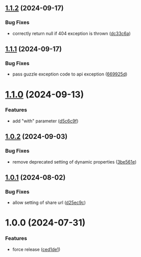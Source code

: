 ## [1.1.2](https://github.com/brezelio/api-client-php/compare/v1.1.1...v1.1.2) (2024-09-17)


### Bug Fixes

* correctly return null if 404 exception is thrown ([dc33c6a](https://github.com/brezelio/api-client-php/commit/dc33c6a782b2a0ee490e67b5e188b39716d2faea))

## [1.1.1](https://github.com/brezelio/api-client-php/compare/v1.1.0...v1.1.1) (2024-09-17)


### Bug Fixes

* pass guzzle exception code to api exception ([669925d](https://github.com/brezelio/api-client-php/commit/669925defc56b8bb59dbc55f263cae2f08dab7d3))

# [1.1.0](https://github.com/brezelio/api-client-php/compare/v1.0.2...v1.1.0) (2024-09-13)


### Features

* add "with" parameter ([d5c6c9f](https://github.com/brezelio/api-client-php/commit/d5c6c9f5a50894c69317259e8d94c6e77c0890da))

## [1.0.2](https://github.com/brezelio/api-client-php/compare/v1.0.1...v1.0.2) (2024-09-03)


### Bug Fixes

* remove deprecated setting of dynamic properties ([3be561e](https://github.com/brezelio/api-client-php/commit/3be561e10504adda13867445f6f58f30949df15d))

## [1.0.1](https://github.com/brezelio/api-client-php/compare/v1.0.0...v1.0.1) (2024-08-02)


### Bug Fixes

* allow setting of share url ([d25ec9c](https://github.com/brezelio/api-client-php/commit/d25ec9c9a94a63180666bad2d95d754e63444ed3))

# 1.0.0 (2024-07-31)


### Features

* force release ([ced1de1](https://github.com/brezelio/api-client-php/commit/ced1de1212683013aba055af093597fa9175e8b4))
